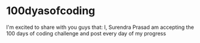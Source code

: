 # 100dyasofcoding
I'm excited to share with you guys that: I, Surendra Prasad am accepting the 100 days of coding challenge and post every day of my progress 
